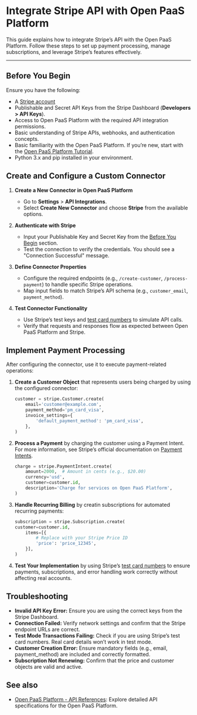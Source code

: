 # Integrate Stripe API with Open PaaS Platform

This guide explains how to integrate Stripe’s API with the Open PaaS Platform. Follow these steps to set up payment processing, manage subscriptions, and leverage Stripe’s features effectively.

---

## Before You Begin

Ensure you have the following:

- A <a href="https://stripe.com" target="_blank"> Stripe account <i class="fa fa-external-link-alt"></i></a>
- Publishable and Secret API Keys from the Stripe Dashboard (**Developers > API Keys**).
- Access to Open PaaS Platform with the required API integration permissions.
- Basic understanding of Stripe APIs, webhooks, and authentication concepts.
- Basic familiarity with the Open PaaS Platform. If you’re new, start with the [Open PaaS Platform Tutorial](../../getting-started/quick-start.md).
- Python 3.x and pip installed in your environment.


## Create and Configure a Custom Connector

1. **Create a New Connector in Open PaaS Platform**  
    - Go to **Settings** > **API Integrations**.
    - Select **Create New Connector** and choose **Stripe** from the available options.

2. **Authenticate with Stripe**  
    - Input your Publishable Key and Secret Key from the [Before You Begin](#before-you-begin) section.
    - Test the connection to verify the credentials. You should see a "Connection Successful" message.

3. **Define Connector Properties**  
    - Configure the required endpoints (e.g., `/create-customer`, `/process-payment`) to handle specific Stripe operations.
    - Map input fields to match Stripe’s API schema (e.g., `customer_email`, `payment_method`).

4. **Test Connector Functionality**  
    - Use Stripe’s test keys and [test card numbers](https://stripe.com/docs/testing#international-cards) to simulate API calls.
    - Verify that requests and responses flow as expected between Open PaaS Platform and Stripe.


## Implement Payment Processing

After configuring the connector, use it to execute payment-related operations:

1. **Create a Customer Object** that represents users being charged by using the configured connector:
   ```python
   customer = stripe.Customer.create(
       email='customer@example.com',
       payment_method='pm_card_visa',
       invoice_settings={
           'default_payment_method': 'pm_card_visa',
       },
   )
   ```
2. **Process a Payment** by charging the customer using a Payment Intent. For more information, see Stripe’s official documentation on [Payment Intents](https://stripe.com/docs/api/payment_intents).
    ```python
    charge = stripe.PaymentIntent.create(
        amount=2000,  # Amount in cents (e.g., $20.00)
        currency='usd',
        customer=customer.id,
        description='Charge for services on Open PaaS Platform',
    )
    ```
3. **Handle Recurring Billing** by creatin subscriptions for automated recurring payments:
    ```python hl_lines="5"
    subscription = stripe.Subscription.create(
    customer=customer.id,
        items=[{
            # Replace with your Stripe Price ID
            'price': 'price_12345',  
        }],
    )
    ```
4. **Test Your Implementation** by using Stripe’s [test card numbers](https://stripe.com/docs/testing#international-cards) to ensure payments, subscriptions, and error handling work correctly without affecting real accounts.

## Troubleshooting
* **Invalid API Key Error:** Ensure you are using the correct keys from the Stripe Dashboard.
* **Connection Failed:** Verify network settings and confirm that the Stripe endpoint URLs are correct.
* **Test Mode Transactions Failing:** Check if you are using Stripe’s test card numbers. Real card details won’t work in test mode.
* **Customer Creation Error:** Ensure mandatory fields (e.g., email, payment_method) are included and correctly formatted.
* **Subscription Not Renewing:** Confirm that the price and customer objects are valid and active.

## See also
* [Open PaaS Platform - API References](../../references/reference.md): Explore detailed API specifications for the Open PaaS Platform.